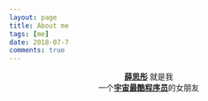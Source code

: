 ```yaml
---
layout: page
title: About me
tags: [me]
date: 2018-07-7
comments: true
---
```

    
<center><a href="www.xuesitong.cc"><b>薛思彤</b></a> 就是我</center>
<center>一个<a href="www.luoxi.tech"><b>宇宙最酷程序员</b></a>的女朋友 </center>


